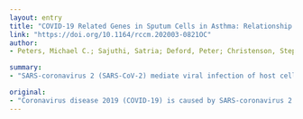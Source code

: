 ```yaml
---
layout: entry
title: "COVID-19 Related Genes in Sputum Cells in Asthma: Relationship to Demographic Features and Corticosteroids"
link: "https://doi.org/10.1164/rccm.202003-0821OC"
author:
- Peters, Michael C.; Sajuthi, Satria; Deford, Peter; Christenson, Stephanie; Rios, Cydney L.; Montgomery, Michael T.; Woodruff, Prescott G.; Mauger, David T.; Erzurum, Serpil C.; Johansson, Mats W.; Denlinger, Loren C.; Jarjour, Nizar N.; Castro, Mario; Hastie, Annette T.; Moore, Wendy; Ortega, Victor E.; Bleecker, Eugene R.; Wenzel, Sally E.; Israel, Elliot; Levy, Bruce D.; Seibold, Max A.; Fahy, John V.; National Heart, Lung; Blood Institute Severe Asthma, Research; Program, Investigators

summary:
- "SARS-coronavirus 2 (SARS-CoV-2) mediate viral infection of host cells. Differences in ACE2 or TMPRSS2 gene expression in sputum cells may identify subgroups at risk for COVID19 morbidity. Inhaled corticosteroids (ICS) was associated with lower expression of both genes. ICS treatment with triamcinolone acetonide (TA) did not decrease expression of either gene."

original:
- "Coronavirus disease 2019 (COVID-19) is caused by SARS-coronavirus 2 (SARS-CoV-2). Angiotensin converting enzyme 2 (ACE2) and transmembrane protease serine 2 (TMPRSS2) mediate viral infection of host cells. We reasoned that differences in ACE2 or TMPRSS2 gene expression in sputum cells among asthma patients may identify subgroups at risk for COVID19 morbidity. METHODS: We analyzed gene expression for ACE2 and TMPRSS2, and for intercellular adhesion molecule 1 (ICAM-1)(rhinovirus receptor as a comparator), in sputum cells from 330 participants in the Severe Asthma Research Program-3 and 79 healthy controls. RESULTS: Gene expression of ACE2 was lower than TMPRSS2, and expression levels of both genes was similar in asthma and health. Among asthma patients, male gender, African Americans race, and history of diabetes mellitus, was associated with higher expression of ACE2 and TMPRSS2. Use of inhaled corticosteroids (ICS) was associated with lower expression of ACE2 and TMPRSS2, but treatment with triamcinolone acetonide (TA) did not decrease expression of either gene. These findings differed from those for ICAM-1, where gene expression was increased in asthma and less consistent differences were observed related to gender, race, and use of ICS. CONCLUSION: Higher expression of ACE2 and TMPRSS2 in males, African Americans, and patients with diabetes mellitus provides rationale for monitoring these asthma subgroups for poor COVID19 outcomes. The lower expression of ACE2 and TMPRSS2 with ICS use warrants prospective study of ICS use as a predictor of decreased susceptibility to SARS-CoV-2 infection and decreased COVID19 morbidity. This article is open access and distributed under the terms of the Creative Commons Attribution Non-Commercial No Derivatives License 4.0 (http://creativecommons.org/licenses/by-nc-nd/4.0/)."
---
```


